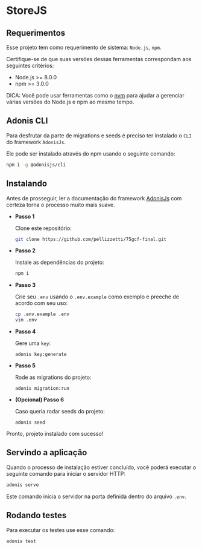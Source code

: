 # StoreJS

## Requerimentos

Esse projeto tem como requerimento de sistema: `Node.js`, `npm`.

Certifique-se de que suas versões dessas ferramentas correspondam aos seguintes critérios:

- Node.js >= 8.0.0
- npm >= 3.0.0

DICA: Você pode usar ferramentas como o [nvm](https://github.com/creationix/nvm) para ajudar a gerenciar várias versões do Node.js e npm ao mesmo tempo.

## Adonis CLI

Para desfrutar da parte de migrations e seeds é preciso ter instalado o `CLI` do framework `AdonisJs`.

Ele pode ser instalado através do npm usando o seguinte comando:
```sh
npm i -g @adonisjs/cli
```

## Instalando

Antes de prosseguir, ler a documentação do framework [AdonisJs](https://adonisjs.com/docs/4.1/about)
com certeza torna o processo muito mais suave.

- **Passo 1**

  Clone este repositório:
  ```sh
  git clone https://github.com/pellizzetti/75gcf-final.git
  ```

- **Passo 2**

  Instale as dependências do projeto:
  ```sh
  npm i
  ```

- **Passo 3**

  Crie seu `.env` usando o `.env.example` como exemplo e preeche de acordo com seu uso:
  ```sh
  cp .env.example .env
  vim .env
  ```

- **Passo 4**

  Gere uma `key`:
  ```
  adonis key:generate
  ```

- **Passo 5**

  Rode as migrations do projeto:
  ```
  adonis migration:run
  ```

- **(Opcional) Passo 6**

  Caso queria rodar seeds do projeto:
  ```
  adonis seed
  ```
    
Pronto, projeto instalado com sucesso!

## Servindo a aplicação

Quando o processo de instalação estiver concluído, você poderá executar o seguinte comando para iniciar o servidor HTTP:
```sh
adonis serve
```
Este comando inicia o servidor na porta definida dentro do arquivo `.env`.

## Rodando testes

Para executar os testes use esse comando:

```
adonis test
```
